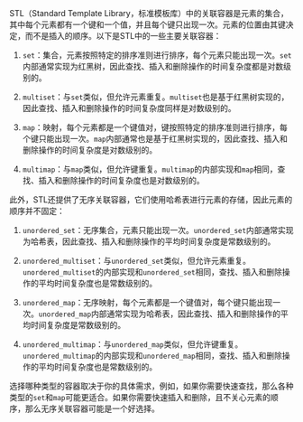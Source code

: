 
STL（Standard Template Library，标准模板库）中的关联容器是元素的集合，其中每个元素都有一个键和一个值，并且每个键只出现一次。元素的位置由其键决定，而不是插入的顺序。以下是STL中的一些主要关联容器：

1. `set`：集合，元素按照特定的排序准则进行排序，每个元素只能出现一次。`set`内部通常实现为红黑树，因此查找、插入和删除操作的时间复杂度都是对数级别的。

2. `multiset`：与`set`类似，但允许元素重复。`multiset`也是基于红黑树实现的，因此查找、插入和删除操作的时间复杂度同样是对数级别的。

3. `map`：映射，每个元素都是一个键值对，键按照特定的排序准则进行排序，每个键只能出现一次。`map`内部通常也是基于红黑树实现的，因此查找、插入和删除操作的时间复杂度是对数级别的。

4. `multimap`：与`map`类似，但允许键重复。`multimap`的内部实现和`map`相同，查找、插入和删除操作的时间复杂度也是对数级别的。

此外，STL还提供了无序关联容器，它们使用哈希表进行元素的存储，因此元素的顺序并不固定：

1. `unordered_set`：无序集合，元素只能出现一次。`unordered_set`内部通常实现为哈希表，因此查找、插入和删除操作的平均时间复杂度是常数级别的。

2. `unordered_multiset`：与`unordered_set`类似，但允许元素重复。`unordered_multiset`的内部实现和`unordered_set`相同，查找、插入和删除操作的平均时间复杂度也是常数级别的。

3. `unordered_map`：无序映射，每个元素都是一个键值对，每个键只能出现一次。`unordered_map`内部通常实现为哈希表，因此查找、插入和删除操作的平均时间复杂度是常数级别的。

4. `unordered_multimap`：与`unordered_map`类似，但允许键重复。`unordered_multimap`的内部实现和`unordered_map`相同，查找、插入和删除操作的平均时间复杂度也是常数级别的。

选择哪种类型的容器取决于你的具体需求，例如，如果你需要快速查找，那么各种类型的`set`和`map`可能更适合。如果你需要快速插入和删除，且不关心元素的顺序，那么无序关联容器可能是一个好选择。